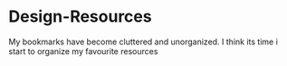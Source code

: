 # Design-Resources
My bookmarks have become cluttered and unorganized. I think its time i start to organize my favourite resources
